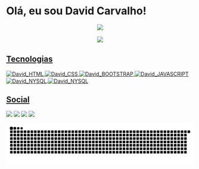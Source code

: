 
# Olá, eu sou David Carvalho!
<div>
  <a href="https://github.com/davidcarvalho-dev">
</div>
  
  <p align="center"> 
    <img height="200px" margin="0" src="https://github-readme-stats.vercel.app/api?username=davidcarvalho-dev&show_icons=true&theme=radical&include_all_commits=true&count_private=true"/> 
  </p> 
  <p align="center">
    <img height="240px" margin="0" src="https://github-readme-stats.vercel.app/api/top-langs/?username=davidcarvalho-dev&layout=compact&langs_count=7&theme=radical"/> </p>
  
  
## Tecnologias
 <div style="display: inline_block">
   <img align="center" alt="David_HTML" height="30" width="80" src="https://img.shields.io/badge/HTML5-E34F26?style=for-the-badge&logo=html5&logoColor=white">
   <img align="center" alt="David_CSS" height="30" width="80" src="https://img.shields.io/badge/CSS3-1572B6?style=for-the-badge&logo=css3&logoColor=white">
   <img align="center" alt="David_BOOTSTRAP" height="30" width"40" src="https://img.shields.io/badge/Bootstrap-563D7C?style=for-the-badge&logo=bootstrap&logoColor=white">
    <img align="center" alt="David_JAVASCRIPT" height="30" width"40" src="https://img.shields.io/badge/JavaScript-323330?style=for-the-badge&logo=javascript&logoColor=F7DF1E">
    <img align="center" alt="David_NYSQL" height="30" width"40" src="https://img.shields.io/badge/PHP-777BB4?style=for-the-badge&logo=php&logoColor=white">
    <img align="center" alt="David_NYSQL" height="30" width"40" src="https://img.shields.io/badge/MySQL-005C84?style=for-the-badge&logo=mysql&logoColor=white">
   
 </div>
  
  ## Social
   
<div>
  <a href="https://www.linkedin.com/in/david-carvalho-a9883517b/" target="_blank"><img src="https://img.shields.io/badge/LinkedIn-0077B5?style=for-the-badge&logo=linkedin&logoColor=white" target="_blank"></a>
  <a href="https://www.instagram.com/david_ccarvalho/" target="_blank"><img src="https://img.shields.io/badge/Instagram-E4405F?style=for-the-badge&logo=instagram&logoColor=white" target="_blank"></a>
<a href="https://t.me/David_S_Carvalho" target="_blank"><img src="https://img.shields.io/badge/Telegram-2CA5E0?style=for-the-badge&logo=telegram&logoColor=white" target="_blank"></a>
 <a href="mailto:davidcarvalho.dev@gmail.com" target="_blank"><img src="https://img.shields.io/badge/Gmail-D14836?style=for-the-badge&logo=gmail&logoColor=white" target="_blank"></a>
</div>
  
![Snake animation](https://github.com/davidcarvalho-dev/davidcarvalho-dev/blob/output/github-contribution-grid-snake.svg)
